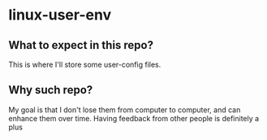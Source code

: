 # linux-user-env

## What to expect in this repo?

This is where I'll store some user-config files.

## Why such repo?
My goal is that I don't lose them from computer to computer, and can enhance them over time.
Having feedback from other people is definitely a plus
